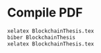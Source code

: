 # Compile PDF

```bash
xelatex BlockchainThesis.tex
biber BlockchainThesis
xelatex BlockchainThesis.tex
```
